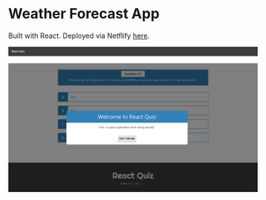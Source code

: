 # Weather Forecast App

Built with React. Deployed via Netflify [here](https://divya-reactquizz.netlify.app/).

![screenshot of the app](https://github.com/edivya/JavaScript_Quizz/blob/master/src/images/Screenshot_2020-09-08%20React%20Quiz%20App(2).png)

